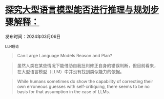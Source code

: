 # [探究大型语言模型能否进行推理与规划步骤解释：](https://arxiv.org/abs/2403.04121)

发布时间：2024年03月06日

`LLM理论`

> Can Large Language Models Reason and Plan?

> 虽然人类在某些情况下能借助自我批判修正自身的错误判断，但目前看来，在大型语言模型（LLM）中并没有找到类似能力的依据。

> While humans sometimes do show the capability of correcting their own erroneous guesses with self-critiquing, there seems to be no basis for that assumption in the case of LLMs.